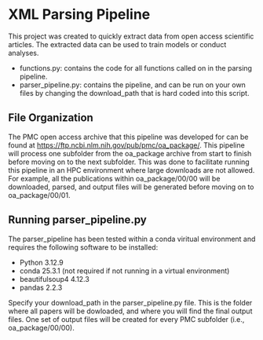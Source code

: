 # XML Parsing Pipeline
This project was created to quickly extract data from open access scientific articles. The extracted data can be used to train models or conduct analyses. 
- functions.py: contains the code for all functions called on in the parsing pipeline.
- parser_pipeline.py: contains the pipeline, and can be run on your own files by changing the download_path that is hard coded into this script.

## File Organization
The PMC open access archive that this pipeline was developed for can be found at https://ftp.ncbi.nlm.nih.gov/pub/pmc/oa_package/. This pipeline will process one subfolder from the oa_package archive from start to finish before moving on to the next subfolder. This was done to facilitate running this pipeline in an HPC environment where large downloads are not allowed. For example, all the publications within oa_package/00/00 will be downloaded, parsed, and output files will be generated before moving on to oa_package/00/01.

## Running parser_pipeline.py
The parser_pipeline has been tested within a conda viritual environment and requires the following software to be installed: 
- Python 3.12.9 
- conda 25.3.1 (not required if not running in a virtual environment)
- beautifulsoup4 4.12.3
- pandas 2.2.3

Specify your download_path in the parser_pipeline.py file. This is the folder where all papers will be dowloaded, and where you will find the final output files. One set of output files will be created for every PMC subfolder (i.e., oa_package/00/00).
